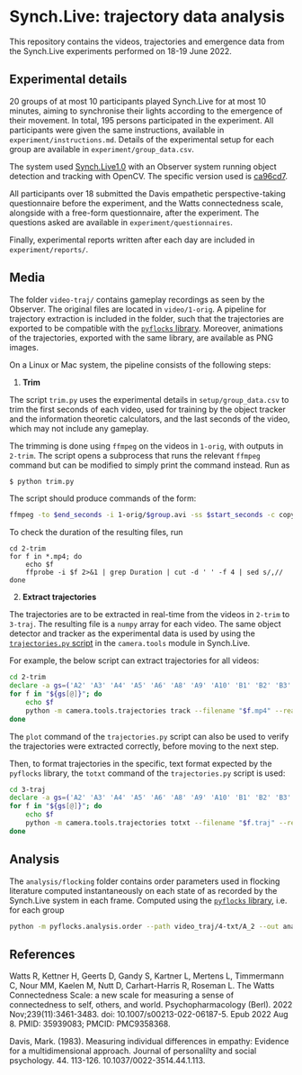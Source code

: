 # Synch.Live: trajectory data analysis

This repository contains the videos, trajectories and emergence data from the
Synch.Live experiments performed on 18-19 June 2022.

## Experimental details

20 groups of at most 10 participants played Synch.Live for at most 10 minutes,
aiming to synchronise their lights according to the emergence of their movement.
In total, 195 persons participated in the experiment.
All participants were given the same instructions, available in `experiment/instructions.md`.
Details of the experimental setup for each group are available in `experiment/group_data.csv`.

The system used [Synch.Live1.0](https://github.com/Synch-Live/Synch.Live1.0)
with an Observer system running object detection and tracking with OpenCV.
The specific version used is [ca96cd7](https://github.com/Synch-Live/Synch.Live1.0/tree/ca96cd788f21d6e72dd51c5b9d176791e040a021).

All participants over 18 submitted the Davis empathetic perspective-taking
questionnaire before the experiment, and the Watts connectedness scale, alongside
with a free-form questionnaire, after the experiment. The questions asked are
available in `experiment/questionnaires`.

Finally, experimental reports written after each day are included in `experiment/reports/`.

## Media

The folder `video-traj/` contains gameplay recordings as seen by the Observer.
The original files are located in `video/1-orig`. A pipeline for trajectory
extraction is included in the folder, such that the trajectories are exported to
be compatible with the [`pyflocks` library](https://github.com/mearlboro/flocks).
Moreover, animations of the trajectories, exported with the same library, are
available as PNG images.

On a Linux or Mac system, the pipeline consists of the following steps:

1. **Trim**

The script `trim.py` uses the experimental details in `setup/group_data.csv`
to trim the first seconds of each video, used for training by the object tracker
and the information theoretic calculators, and the last seconds of the video,
which may not include any gameplay.

The trimming is done using `ffmpeg` on the videos in `1-orig`, with outputs in
`2-trim`.
The script opens a subprocess that runs the relevant `ffmpeg` command but can be
modified to simply print the command instead. Run as

```sh
$ python trim.py
```

The script should produce commands of the form:

```sh
ffmpeg -to $end_seconds -i 1-orig/$group.avi -ss $start_seconds -c copy 2-trim/$group.mp4
```

To check the duration of the resulting files, run

```
cd 2-trim
for f in *.mp4; do
    echo $f
    ffprobe -i $f 2>&1 | grep Duration | cut -d ' ' -f 4 | sed s/,//
done
```


2. **Extract trajectories**

The trajectories are to be extracted in real-time from the videos in `2-trim` to
`3-traj`. The resulting file is a `numpy` array for each video. The same object
detector and tracker as the experimental data is used by using the [`trajectories.py`
script](https://github.com/Synch-Live/Synch.Live1.0/blob/main/python/camera/tools/trajectories.py)
in the `camera.tools` module in Synch.Live.

For example, the below script can extract trajectories for all videos:

```sh
cd 2-trim
declare -a gs=('A2' 'A3' 'A4' 'A5' 'A6' 'A8' 'A9' 'A10' 'B1' 'B2' 'B3' 'B4' 'B5' 'B6' 'B7' 'B8' 'B9')
for f in "${gs[@]}"; do
    echo $f
    python -m camera.tools.trajectories track --filename "$f.mp4" --realtime --out ../3-traj
done
```

The `plot` command of the `trajectories.py` script can also be used to verify the
trajectories were extracted correctly, before moving to the next step.

Then, to format trajectories in the specific, text format expected by the `pyflocks`
library, the `totxt` command of the `trajectories.py` script is used:

```sh
cd 3-traj
declare -a gs=('A2' 'A3' 'A4' 'A5' 'A6' 'A8' 'A9' 'A10' 'B1' 'B2' 'B3' 'B4' 'B5' 'B6' 'B7' 'B8' 'B9')
for f in "${gs[@]}"; do
    echo $f
    python -m camera.tools.trajectories totxt --filename "$f.traj" --realtime --out ../4-txt
done
```

## Analysis

The `analysis/flocking` folder contains order parameters used in flocking literature
computed instantaneously on each state of as recorded by the Synch.Live system in
each frame. Computed using the [`pyflocks` library](https://github.com/mearlboro/flocks),
i.e. for each group

```sh
python -m pyflocks.analysis.order --path video_traj/4-txt/A_2 --out analysis/flocking --ordp ALL
```


## References

Watts R, Kettner H, Geerts D, Gandy S, Kartner L, Mertens L, Timmermann C, Nour MM, Kaelen M, Nutt D, Carhart-Harris R, Roseman L. The Watts Connectedness Scale: a new scale for measuring a sense of connectedness to self, others, and world. Psychopharmacology (Berl). 2022 Nov;239(11):3461-3483. doi: 10.1007/s00213-022-06187-5. Epub 2022 Aug 8. PMID: 35939083; PMCID: PMC9358368.

Davis, Mark. (1983). Measuring individual differences in empathy: Evidence for a multidimensional approach. Journal of personalilty and social psychology. 44. 113-126. 10.1037/0022-3514.44.1.113.
